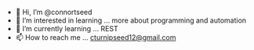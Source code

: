 - 👋 Hi, I’m @connortseed
- 👀 I’m interested in learning ... more about programming and automation
- 🌱 I’m currently learning ... REST
- 📫 How to reach me ... cturnipseed12@gmail.com

<!---
connortseed/connortseed is a ✨ special ✨ repository because its `README.md` (this file) appears on your GitHub profile.
You can click the Preview link to take a look at your changes.
--->
